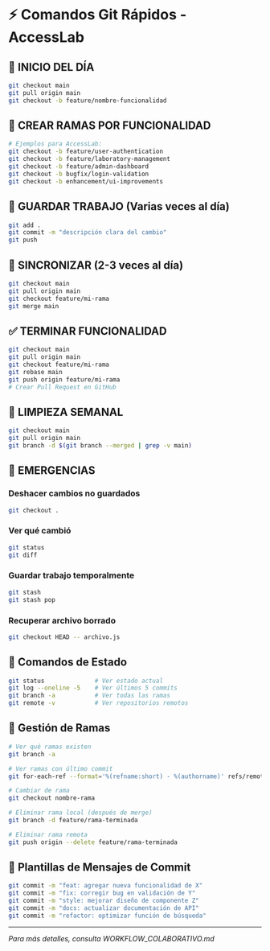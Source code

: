 # ⚡ Comandos Git Rápidos - AccessLab

## 🌅 INICIO DEL DÍA
```bash
git checkout main
git pull origin main
git checkout -b feature/nombre-funcionalidad
```

## 🌳 CREAR RAMAS POR FUNCIONALIDAD
```bash
# Ejemplos para AccessLab:
git checkout -b feature/user-authentication
git checkout -b feature/laboratory-management
git checkout -b feature/admin-dashboard
git checkout -b bugfix/login-validation
git checkout -b enhancement/ui-improvements
```

## 💾 GUARDAR TRABAJO (Varias veces al día)
```bash
git add .
git commit -m "descripción clara del cambio"
git push
```

## 🔄 SINCRONIZAR (2-3 veces al día)
```bash
git checkout main
git pull origin main
git checkout feature/mi-rama
git merge main
```

## ✅ TERMINAR FUNCIONALIDAD
```bash
git checkout main
git pull origin main
git checkout feature/mi-rama
git rebase main
git push origin feature/mi-rama
# Crear Pull Request en GitHub
```

## 🧹 LIMPIEZA SEMANAL
```bash
git checkout main
git pull origin main
git branch -d $(git branch --merged | grep -v main)
```

## 🚨 EMERGENCIAS

### Deshacer cambios no guardados
```bash
git checkout .
```

### Ver qué cambió
```bash
git status
git diff
```

### Guardar trabajo temporalmente
```bash
git stash
git stash pop
```

### Recuperar archivo borrado
```bash
git checkout HEAD -- archivo.js
```

## 📱 Comandos de Estado
```bash
git status              # Ver estado actual
git log --oneline -5    # Ver últimos 5 commits
git branch -a           # Ver todas las ramas
git remote -v           # Ver repositorios remotos
```

## 🌳 Gestión de Ramas
```bash
# Ver qué ramas existen
git branch -a

# Ver ramas con último commit
git for-each-ref --format='%(refname:short) - %(authorname)' refs/remotes

# Cambiar de rama
git checkout nombre-rama

# Eliminar rama local (después de merge)
git branch -d feature/rama-terminada

# Eliminar rama remota
git push origin --delete feature/rama-terminada
```

## 🎯 Plantillas de Mensajes de Commit
```bash
git commit -m "feat: agregar nueva funcionalidad de X"
git commit -m "fix: corregir bug en validación de Y"  
git commit -m "style: mejorar diseño de componente Z"
git commit -m "docs: actualizar documentación de API"
git commit -m "refactor: optimizar función de búsqueda"
```

---
*Para más detalles, consulta WORKFLOW_COLABORATIVO.md*